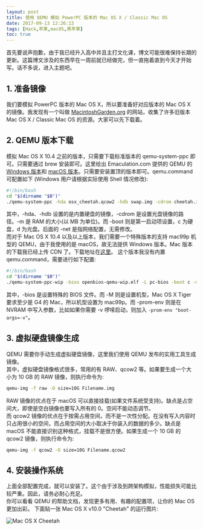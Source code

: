 ```yaml
---
layout: post
title: 使用 QEMU 模拟 PowerPC 版本的 Mac OS X / Classic Mac OS
date: 2017-09-13 12:26:13
tags: [Hack,苹果,macOS,黑苹果]
toc: true
---
```


首先要说声抱歉，由于我已经升入高中并且主打文化课，博文可能很难保持长期的更新。这篇博文涉及的东西早在一周前就已经做完，但一直拖着直到今天才开始写。话不多说，进入主题吧。

## 1. 准备镜像
我们要模拟 PowerPC 版本的 Mac OS X，所以要准备好对应版本的 Mac OS X 的镜像。我发现有一个叫做 [MacintoshGarden.org](http://macintoshgarden.org/) 的网站，收集了许多旧版本 Mac OS X / Classic Mac OS 的资源。大家可以先下载着。

## 2. QEMU 版本下载
模拟 Mac OS X 10.4 之前的版本，只需要下载标准版本的  qemu-system-ppc 即可。只需要通过 brew 安装即可。这里给出 Emaculation.com 提供的 QEMU 的 [Windows 版本](http://www.emaculation.com/forum/viewtopic.php?f=34&t=9028)和 [macOS 版本](http://www.emaculation.com/forum/viewtopic.php?f=34&t=8848)。只需要安装置顶的版本即可。qemu.command 可配置如下 (Windows 用户请根据实际使用 Shell 情况修改):
```bash
#!/bin/bash
cd "$(dirname "$0")"
./qemu-system-ppc -hda osx_cheetah.qcow2 -hdb swap.img -cdrom cheetah.iso -m 512 -boot c -net nic,model=e1000 -net user
```
其中，-hda、-hdb 设置的是内置硬盘的镜像，-cdrom 是设置光盘镜像的路径。-m 是 RAM 的大小(以 MB 为单位)。而 -boot 则是第一启动项设置，c 为硬盘，d 为光盘。后面的 -net 是指网络配置，无需修改。  
而对于 Mac OS X 10.4 以及以上版本，我们需要一个特殊版本的支持 mac99p 机型的 QEMU，由于我使用的是 macOS，故无法提供 Windows 版本。Mac 版本的下载我已经上传 CDN 了。下载地址在[这里](https://static.chickger.pw/201709/qemu-mac99p.zip)。
这个版本我没有内置 qemu.command，需要进行如下配置:
```bash
#!/bin/bash
cd "$(dirname "$0")"
./qemu-system-ppc-wip -bios openbios-qemu-wip.elf -L pc-bios -boot c -m 1024 -M mac99p -prom-env "auto-boot?=true" -net nic,model=e1000 -net user -hda osx_tiger.qcow2 -hdb swap.img
```
其中，-bios 是设置特殊的 BIOS 文件。而 -M 则是设置机型，Mac OS X Tiger 要求至少是 G4 的 Mac，所以机型设置为 mac99p。而 -prom-env 则是在 NVRAM 中写入参数，比如如果你需要 -v 啰嗦启动，则加入 `-prom-env "boot-args=-v"`。

## 3. 虚拟硬盘镜像生成
QEMU 需要你手动生成虚拟硬盘镜像，这里我们使用 QEMU 发布的实用工具生成镜像。  
其中，虚拟硬盘镜像格式很多，常用的有 RAW、qcow2 等。如果要生成一个大小为 10 GB 的 RAW 镜像，则执行命令为:
```bash
qemu-img -f raw -O size=10G Filename.img
```
RAW 镜像的优点在于 macOS 可以直接挂载(如果文件系统受支持)。缺点是占空间大，即使是空白镜像也要写入所有的 0。空间不能动态调节。  
而 qcow2 镜像的优点在于按需占用空间，而不是一次性分配。在没有写入内容时只占用很小的空间，而占用空间的大小取决于你装入的数据的多少。缺点是 macOS 不能直接识别这种格式，挂载不是很方便。如果生成一个 10 GB 的 qcow2 镜像，则执行命令为:
```bash
qemu-img -f qcow2 -O size=10G Filename.qcow2
```
## 4. 安装操作系统
上面全部配置完成，就可以安装了。这个由于涉及到跨架构模拟，性能损失可能比较严重。因此，请务必耐心充足。  
你可以看看 QEMU 的帮助文档，发现更多有用、有趣的配置项，让你的 Mac OS 更加出彩。
下面贴一张 Mac OS X v10.0 "Cheetah"  的运行图片:

![Mac OS X Cheetah](https://static.chickger.pw/201709/cheetah.png)